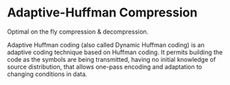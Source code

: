 # Adaptive-Huffman Compression
Optimal on the fly compression & decompression.

Adaptive Huffman coding (also called Dynamic Huffman coding) is an adaptive coding technique based on Huffman coding. It permits building the code as the symbols are being transmitted, having no initial knowledge of source distribution, that allows one-pass encoding and adaptation to changing conditions in data.


